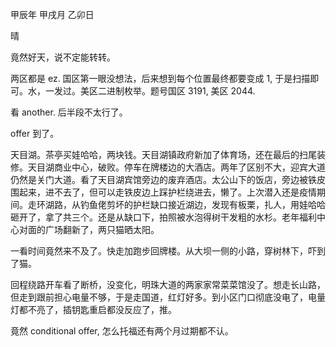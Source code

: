 甲辰年 甲戌月 乙卯日

晴

竟然好天，说不定能转转。

两区都是 ez. 国区第一眼没想法，后来想到每个位置最终都要变成 1, 于是扫描即可。水，一发过。美区二进制枚举。题号国区 3191, 美区 2044.

看 another. 后半段不太行了。

offer 到了。

天目湖。茶亭买娃哈哈，两块钱。天目湖镇政府新加了体育场，还在最后的扫尾装修。天目湖商业中心，破败。停车在牌楼边的大酒店。两年了区别不大，迎宾大道仍然是关门大道。看了天目湖宾馆旁边的废弃酒店。太公山下的饭店，旁边被铁皮围起来，进不去了，但可以走铁皮边上踩护栏绕进去，懒了。上次潜入还是疫情期间。走环湖路，从钓鱼佬剪坏的护栏缺口接近湖边，发现有板栗，扎人，用娃哈哈砸开了，拿了共三个。还是从缺口下，拍照被水泡得树干发粗的水杉。老年福利中心对面的广场翻新了，两只猫晒太阳。

一看时间竟然来不及了。快走加跑步回牌楼。从大坝一侧的小路，穿树林下，吓到了猫。

回程绕路开车看了断桥，没变化，明珠大道的两家家常菜菜馆没了。想走长山路，但走到跟前担心电量不够，于是走国道，红灯好多。到小区门口彻底没电了，电量灯都不亮了，插钥匙重启都没反应了，推。

竟然 conditional offer, 怎么托福还有两个月过期都不认。